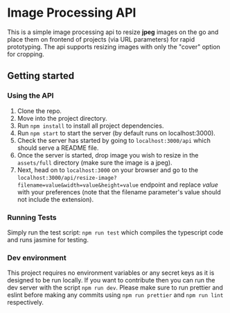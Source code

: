 # Image Processing API

This is a simple image processing api to resize **jpeg** images on the go and place them on frontend of projects (via URL parameters) for rapid prototyping.
The api supports resizing images with only the "cover" option for cropping.

## Getting started

### Using the API

1. Clone the repo.
2. Move into the project directory.
3. Run `npm install` to install all project dependencies.
4. Run `npm start` to start the server (by default runs on localhost:3000).
5. Check the server has started by going to `localhost:3000/api` which should serve a README file.
6. Once the server is started, drop image you wish to resize in the `assets/full` directory (make sure the image is a jpeg).
7. Next, head on to `localhost:3000` on your browser and go to the `localhost:3000/api/resize-image?filename=value&width=value&height=value` endpoint and
   replace _value_ with your preferences (note that the filename parameter's value should not include the extension).

### Running Tests

Simply run the test script: `npm run test` which compiles the typescript code and runs jasmine for testing.

### Dev environment

This project requires no environment variables or any secret keys as it is designed to be run locally. If you want to contribute
then you can run the dev server with the script `npm run dev`. Please make sure to run prettier and eslint before making any
commits using `npm run prettier` and `npm run lint` respectively.
